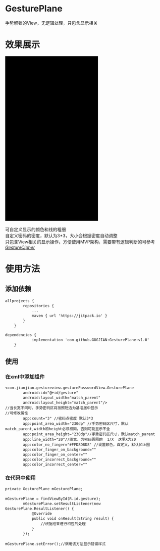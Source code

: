 # GesturePlane
手势解锁的View，无逻辑处理，只包含显示相关
# 效果展示
<img src="https://github.com/GOGJIAN/GesturePlane/blob/master/demo.gif" width="300">

可自定义显示的颜色和线的粗细  
自定义密码的密度，默认为3*3，大小会根据密度自动调整  
只包含View相关的显示操作，方便使用MVP架构，需要带有逻辑判断的可参考[_GestureCipher_](https://github.com/GOGJIAN/GestureCipher)  

# 使用方法
## 添加依赖  
```
allprojects {
		repositories {
			...
			maven { url 'https://jitpack.io' }
		}
	}
 ```
```
dependencies {
	        implementation 'com.github.GOGJIAN:GesturePlane:v1.0'
	}
```
## 使用
### 在xml中添加组件
```
<com.jianjian.gestureview.gesturePasswordView.GesturePlane
        android:id="@+id/gesture"
        android:layout_width="match_parent"
        android:layout_height="match_parent"/>
//当长宽不同时，手势密码区将按照短边为基准居中显示
//可修改属性
        app:count="3" //密码点密度 默认3*3
        app:point_area_width="230dp" //手势密码区尺寸，默认match_parent,width和height必须相同，否则可能显示不全
        app:point_area_height="230dp"//手势密码区尺寸，默认match_parent
        app:line_width="20"//线宽，为密码圆圈的  1/X  这里X为20
        app:color_no_finger="#FFD8D8D8" //设置颜色，自定义，默认如上图
        app:color_finger_on_background=""
        app:color_finger_on_center=""
        app:color_incorrect_background=""
        app:color_incorrect_center=""
```
### 在代码中使用
```
private GesturePlane mGesturePlane;

mGesturePlane = findViewById(R.id.gesture);
        mGesturePlane.setResultListener(new GesturePlane.ResultListener() {
            @Override
            public void onResult(String result) {
                //根据结果进行相应的处理
            }
        });
        
mGesturePlane.setError();//调用该方法显示错误样式
```
